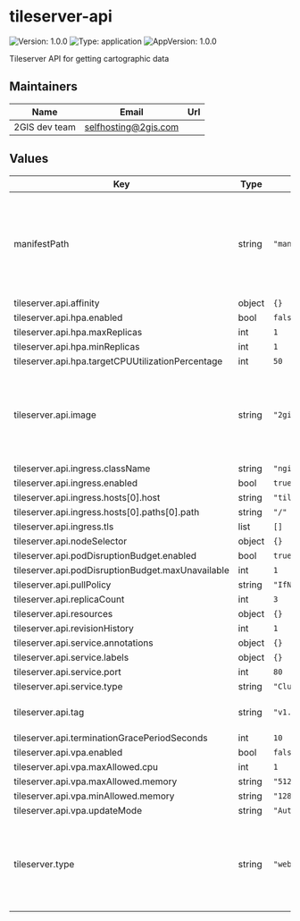 # tileserver-api

![Version: 1.0.0](https://img.shields.io/badge/Version-1.0.0-informational?style=flat-square) ![Type: application](https://img.shields.io/badge/Type-application-informational?style=flat-square) ![AppVersion: 1.0.0](https://img.shields.io/badge/AppVersion-1.0.0-informational?style=flat-square)

Tileserver API for getting cartographic data

## Maintainers

| Name | Email | Url |
| ---- | ------ | --- |
| 2GIS dev team | selfhosting@2gis.com |  |

## Values

| Key | Type | Default | Description |
|-----|------|---------|-------------|
| manifestPath | string | `"manifests/1635402744.json"` | Path to the manifest in S3-like storage. The manifest is downloaded via the dgctl utility |
| tileserver.api.affinity | object | `{}` |  |
| tileserver.api.hpa.enabled | bool | `false` |  |
| tileserver.api.hpa.maxReplicas | int | `1` |  |
| tileserver.api.hpa.minReplicas | int | `1` |  |
| tileserver.api.hpa.targetCPUUtilizationPercentage | int | `50` |  |
| tileserver.api.image | string | `"2gis/tileserver"` | The path to the docker image. Must have a path to your private docker registry |
| tileserver.api.ingress.className | string | `"nginx"` |  |
| tileserver.api.ingress.enabled | bool | `true` |  |
| tileserver.api.ingress.hosts[0].host | string | `"tileserver.loc"` |  |
| tileserver.api.ingress.hosts[0].paths[0].path | string | `"/"` |  |
| tileserver.api.ingress.tls | list | `[]` |  |
| tileserver.api.nodeSelector | object | `{}` |  |
| tileserver.api.podDisruptionBudget.enabled | bool | `true` |  |
| tileserver.api.podDisruptionBudget.maxUnavailable | int | `1` |  |
| tileserver.api.pullPolicy | string | `"IfNotPresent"` |  |
| tileserver.api.replicaCount | int | `3` |  |
| tileserver.api.resources | object | `{}` |  |
| tileserver.api.revisionHistory | int | `1` |  |
| tileserver.api.service.annotations | object | `{}` |  |
| tileserver.api.service.labels | object | `{}` |  |
| tileserver.api.service.port | int | `80` |  |
| tileserver.api.service.type | string | `"ClusterIP"` |  |
| tileserver.api.tag | string | `"v1.0.0"` | Tag with application version |
| tileserver.api.terminationGracePeriodSeconds | int | `10` |  |
| tileserver.api.vpa.enabled | bool | `false` |  |
| tileserver.api.vpa.maxAllowed.cpu | int | `1` |  |
| tileserver.api.vpa.maxAllowed.memory | string | `"512Mi"` |  |
| tileserver.api.vpa.minAllowed.memory | string | `"128Mi"` |  |
| tileserver.api.vpa.updateMode | string | `"Auto"` |  |
| tileserver.type | string | `"web"` | The type of data being uploaded. Can have one of the values: web, native, raster |

